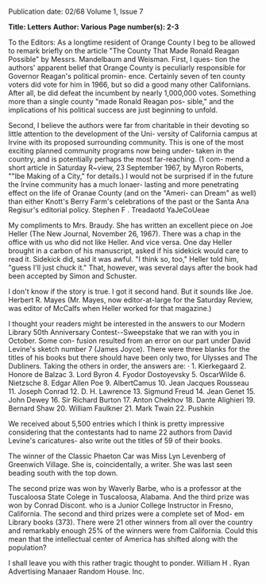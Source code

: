Publication date: 02/68
Volume 1, Issue 7

**Title: Letters**
**Author: Various**
**Page number(s): 2-3**

To the Editors: 
As a longtime resident of Orange County 
I beg to be allowed to remark briefly on 
the article "The County That Made 
Ronald Reagan Possible" by Messrs. 
Mandelbaum and Weisman. First, I ques-
tion the authors' apparent belief that 
Orange County is peculiarly responsible 
for Governor Reagan's political promin-
ence. Certainly seven of ten county voters 
did vote for him in 1966, but so did a 
good many other Californians. After all, 
be did defeat the incumbent by nearly 
1,000,000 votes. Something more than a 
single county "made Ronald Reagan pos-
sible," and the implications of his political 
success are just beginning to unfold.

Second, I believe the authors were far 
from charitable in their devoting so little 
attention to the development of the Uni-
versity of California campus at Irvine 
with its proposed surrounding community. 
This is one of the most exciting planned 
community programs now being under-
taken in the country, and is potentially 
perhaps the most far-reaching. (1 com-
mend a short article in Saturday R~view, 
23 September 1967, by Myron Roberts, 
""lbe Making of a City," for details.) I 
would not be surprised if in the future the 
Irvine community has a much lonaer-
lasting and more penetrating effect on the 
life of Oranae County (and on the "Ameri-
can Dream" as well) than either Knott's 
Berry Farm's celebrations of the past or 
the Santa Ana Regisur's editorial policy. 
Stephen F . Treadaotd 
YaJeCoUeae


My compliments to Mrs. Braudy. She has 
written an excellent piece on Joe Heller 
(The New Journal, November 26, 1967). 
There was a chap in the office with us 
who did not like Heller. And vice versa. 
One day Heller brought in a carbon of his 
manuscript, asked if his sidekick would 
care to read it. Sidekick did, said it was 
awful. "I think so, too," Heller told him, 
"guess I'll just chuck it." That, however, 
was several days after the book had been 
accepted by Simon and Schuster.

I don't know if the story is true. I got 
it second hand. But it sounds like Joe. 
Herbert R. Mayes 
(Mr. Mayes, now editor-at-large for the 
Saturday Review, was editor of McCalfs 
when Heller worked for that magazine.)


I thought your readers might be interested 
in the answers to our Modern Library 50th 
Anniversary Contest--Sweepstake that 
we ran with you in October. Some con-
fusion resulted from an error on our part 
under David Levine's sketch number 7 
(James Joyce). There were three blanks 
for the titles of his books but there should 
have been only two, for Ulysses and The 
Dubliners. Taking the others in order, the 
answers are: 
· 1. Kierkegaard 
2. Honore de Balzac 
3. Lord Byron 
4. Fyodor Dostoyevsky 
5. OscarWilde 
6. Nietzsche 
8. Edgar Allen Poe 
9. AlbertCamus 
10. Jean Jacques Rousseau 
11. Joseph Conrad 
12. D. H. Lawrence 
13. Sigmund Freud 
14. Jean Genet 
15. John Dewey 
16. Sir Richard Burton 
17. Anton Chekhov 
18. Dante Alighieri 
19. Bernard Shaw 
20. William Faulkner 
21. Mark Twain 
22. Pushkin

We received about 5,500 entries which 
I think is pretty impressive considering 
that the contestants had to name 22 
authors from David Levine's caricatures-
also write out the titles of 59 of their 
books.

The winner of the Classic Phaeton Car 
was Miss Lyn Levenberg of Greenwich 
Village. She is, coincidentally, a writer. 
She was last seen beading south with the 
top down.

The second prize was won by Waverly 
Barbe, who is a professor at the Tuscaloosa 
State Colege in Tuscaloosa, Alabama. And 
the third prize was won by Conrad 
Discont. who is a Junior College Instructor 
in Fresno, California. The second and 
third prizes were a complete set of Mod-
em Library books (373). There were 21 
other winners from all over the country 
and remarkably enough 25% of the 
winners were from California. Could this 
mean that the intellectual center of 
America has shifted along with the 
population?

I shall leave you with this rather tragic 
thought to ponder. 
William H . Ryan 
Advertising Manaaer 
Random House. Inc.